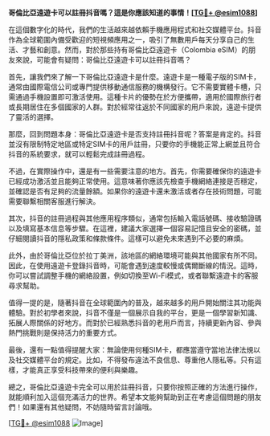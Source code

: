 **哥倫比亞遠遊卡可以註冊抖音嗎？這是你應該知道的事情！[[TG💪+ @esim1088](https://t.me/s/esim1088)]**

在這個數字化的時代，我們的生活越來越依賴手機應用程式和社交媒體平台。抖音作為全球範圍內備受歡迎的短視頻應用之一，吸引了無數用戶每天分享自己的生活、才藝和創意。然而，對於那些持有哥倫比亞遠遊卡（Colombia eSIM）的朋友來說，可能會有疑問：哥倫比亞遠遊卡可以註冊抖音嗎？

首先，讓我們來了解一下哥倫比亞遠遊卡是什麼。遠遊卡是一種電子版的SIM卡，通常由國際電信公司或專門提供移動通信服務的機構發行。它不需要實體卡槽，只需通過手機設置即可激活使用。這種卡片的優勢在於方便攜帶，適用於國際旅行者或長期居住在多個國家的人群。對於經常往返於不同國家的用戶來說，遠遊卡提供了靈活的選擇。

那麼，回到問題本身：哥倫比亞遠遊卡是否支持註冊抖音呢？答案是肯定的。抖音並沒有限制特定地區或特定SIM卡的用戶註冊，只要你的手機能正常上網並且符合抖音的系統要求，就可以輕鬆完成註冊過程。

不過，在實際操作中，還是有一些需要注意的地方。首先，你需要確保你的遠遊卡已經成功激活並且能夠正常使用。這意味著你應該先檢查手機網絡連接是否穩定，並確認是否有足夠的流量餘額。如果你的遠遊卡還未激活或者存在技術問題，可能需要聯繫相關客服進行解決。

其次，抖音的註冊過程與其他應用程序類似，通常包括輸入電話號碼、接收驗證碼以及填寫基本信息等步驟。在這裡，建議大家選擇一個容易記憶且安全的密碼，並仔細閱讀抖音的隱私政策和條款條件。這樣可以避免未來遇到不必要的麻煩。

此外，由於哥倫比亞位於拉丁美洲，該地區的網絡環境可能與其他國家有所不同。因此，在使用遠遊卡登錄抖音時，可能會遇到速度較慢或偶爾斷線的情況。這時，你可以嘗試調整手機的網絡設置，例如切換至Wi-Fi模式，或者聯繫遠遊卡的客服尋求幫助。

值得一提的是，隨著抖音在全球範圍內的普及，越來越多的用戶開始關注其功能與體驗。對於初學者來說，抖音不僅是一個展示自我的平台，更是一個學習新知識、拓展人際關係的好地方。而對於已經熟悉抖音的老用戶而言，持續更新內容、參與熱門挑戰則是保持活力的重要方式。

最後，還有一點值得提醒大家：無論使用何種SIM卡，都應當遵守當地法律法規以及社交媒體平台的規定。比如，不得發布違法不良信息、尊重他人隱私等。只有這樣，才能真正享受科技帶來的便利與樂趣。

總之，哥倫比亞遠遊卡完全可以用於註冊抖音，只要你按照正確的方法進行操作，就能順利加入這個充滿活力的世界。希望本文能夠幫助到正在考慮這個問題的朋友們！如果還有其他疑問，不妨隨時留言討論哦。

[[TG💪+ @esim1088](https://t.me/s/esim1088) ![Image](https://i.postimg.cc/4NQfJmqS/Snipaste-2025-05-13-00-14-12.png)]